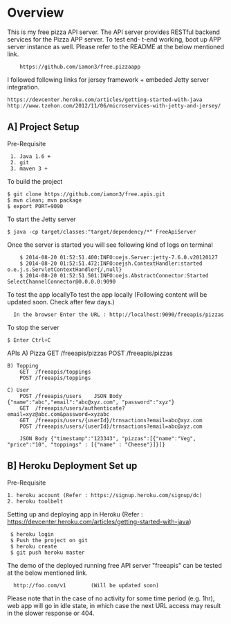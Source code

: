 Overview
========

This is my free pizza API server. The API server provides RESTful backend services for the Pizza APP server. To test end- t-end working, boot up APP server instance as well. Please refer to the README at the below mentioned link.

        https://github.com/iamon3/free.pizzaapp

I followed following links for jersey framework + embeded Jetty server integration.

    https://devcenter.heroku.com/articles/getting-started-with-java
    http://www.tzehon.com/2012/11/06/microservices-with-jetty-and-jersey/


A] Project Setup
----------------

   Pre-Requisite
   
     1. Java 1.6 +
     2. git
     3. maven 3 +
      
   To build the project
   
    $ git clone https://github.com/iamon3/free.apis.git
    $ mvn clean; mvn package
    $ export PORT=9090

   To start the Jetty server
   
    $ java -cp target/classes:"target/dependency/*" FreeApiServer
   
   Once the server is started you will see following kind of logs on terminal
   
        $ 2014-08-20 01:52:51.400:INFO:oejs.Server:jetty-7.6.0.v20120127
        $ 2014-08-20 01:52:51.472:INFO:oejsh.ContextHandler:started o.e.j.s.ServletContextHandler{/,null}
        $ 2014-08-20 01:52:51.501:INFO:oejs.AbstractConnector:Started SelectChannelConnector@0.0.0.0:9090      
      
   To test the app locallyTo test the app locally (Following content will be updated soon. Check after few days.)
  
      In the browser Enter the URL : http://localhost:9090/freeapis/pizzas
      
      
   To stop the server 
    
    $ Enter Ctrl+C
    

APIs
    A) Pizza
        GET  /freeapis/pizzas
        POST /freeapis/pizzas
    
    B) Topping
        GET  /freeapis/toppings
        POST /freeapis/toppings
    
    C) User
        POST /freeapis/users    JSON Body {"name":"abc","email":"abc@xyz.com", "password":"xyz"}
        GET  /freeapis/users/authenticate?email=xyz@abc.com&password=xyzabc
        GET  /freeapis/users/{userId}/trnsactions?email=abc@xyz.com
        POST /freeapis/users/{userId}/trnsactions?email=abc@xyz.com  
        
        JSON Body {"timestamp":"123343", "pizzas":[{"name":"Veg", "price":"10", "toppings" : [{"name" : "Cheese"}]}]}
     
    
   

B] Heroku Deployment Set up
---------------------------

  Pre-Requisite
  
    1. heroku account (Refer : https://signup.heroku.com/signup/dc)
    2. heroku toolbelt 
    
  Setting up and deploying app in Heroku (Refer : https://devcenter.heroku.com/articles/getting-started-with-java)
  
     $ heroku login
     $ Push the project on git
     $ heroku create
     $ git push heroku master
     
   The demo of the deployed running free API server "freeapis" can be tested at the below mentioned link. 

      http://foo.com/v1        (Will be updated soon)

   Please note that in the case of no activity for some time period (e.g. 1hr), web app will go in idle state, in which case    the next URL access may result in the slower response or 404. 
